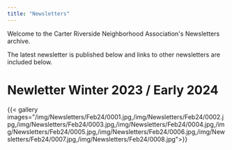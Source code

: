 ```yaml
---
title: "Newsletters"
---
```


Welcome to the Carter Riverside Neighborhood Association's Newsletters archive.

The latest newsletter is published below and links to other newsletters are included below.

# Newletter Winter 2023 / Early 2024
{{< gallery images="/img/Newsletters/Feb24/0001.jpg,/img/Newsletters/Feb24/0002.jpg,/img/Newsletters/Feb24/0003.jpg,/img/Newsletters/Feb24/0004.jpg,/img/Newsletters/Feb24/0005.jpg,/img/Newsletters/Feb24/0006.jpg,/img/Newsletters/Feb24/0007.jpg,/img/Newsletters/Feb24/0008.jpg">}}



